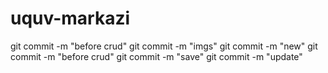 # uquv-markazi
git commit -m "before crud"
git commit -m "imgs"
git commit -m "new"
git commit -m "before crud"
git commit -m "save"
git commit -m "update"